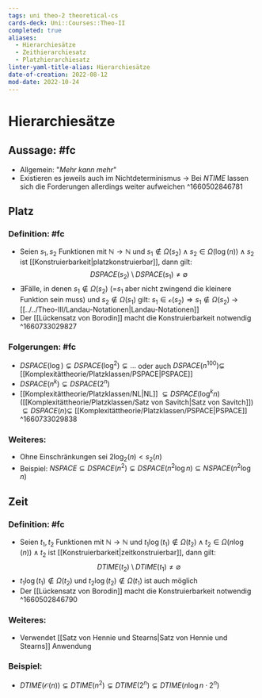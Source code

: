 ```yaml
---
tags: uni theo-2 theoretical-cs
cards-deck: Uni::Courses::Theo-II
completed: true
aliases:
  - Hierarchiesätze
  - Zeithierarchiesatz
  - Platzhierarchiesatz
linter-yaml-title-alias: Hierarchiesätze
date-of-creation: 2022-08-12
mod-date: 2022-10-24
---
```


# Hierarchiesätze

## Aussage: #fc
- Allgemein: "*Mehr kann mehr*"
- Existieren es jeweils auch im Nichtdeterminismus
	→ Bei $NTIME$ lassen sich die Forderungen allerdings weiter aufweichen
^1660502846781

## Platz

### Definition: #fc
- Seien $s_1,s_2$ Funktionen mit $\mathbb{N}\rightarrow\mathbb{N}$ und $s_1\notin\Omega(s_2)\wedge s_2\in\Omega(\log(n))\wedge s_2$ ist [[Konstruierbarkeit|platzkonstruierbar]], dann gilt:
$$DSPACE(s_2)\setminus DSPACE(s_1)\neq\emptyset$$
- $\exists$Fälle, in denen $s_1\notin\Omega(s_2)$ (=$s_1$ aber nicht zwingend die kleinere Funktion sein muss) und $s_2\notin\Omega(s_1)$ gilt: $s_1\in \mathcal{o}(s_2)\Rightarrow s_1\notin\Omega(s_2)$
	→ [[../../Theo-III/Landau-Notationen|Landau-Notationen]]
- Der [[Lückensatz von Borodin]] macht die Konstruierbarkeit notwendig
^1660733029827

### Folgerungen: #fc
- $DSPACE(\log)\subsetneq DSPACE(\log^2)\subsetneq\dots$ oder auch $DSPACE(n^{100})\subsetneq$ [[Komplexitättheorie/Platzklassen/PSPACE|PSPACE]]
- $DSPACE(n^k)\subsetneq DSPACE(2^n)$
- [[Komplexitättheorie/Platzklassen/NL|NL]] $\subsetneq DSPACE(\log^k n)$ ([[Komplexitättheorie/Platzklassen/Satz von Savitch|Satz von Savitch]]) $\subsetneq DSPACE(n)\subsetneq$ [[Komplexitättheorie/Platzklassen/PSPACE|PSPACE]]
^1660733029838

### Weiteres:
- Ohne Einschränkungen sei $2\log_2(n)<s_2(n)$
- Beispiel: $NSPACE\subseteq DSPACE(n^2)\subsetneq DSPACE(n^2\log n)\subseteq NSPACE(n^2\log n)$

## Zeit

### Definition: #fc
- Seien $t_1,t_2$ Funktionen mit $\mathbb{N}\rightarrow\mathbb{N}$ und $t_1\log(t_1)\notin\Omega(t_2)\wedge t_2\in\Omega(n\log(n))\wedge t_2$ ist [[Konstruierbarkeit|zeitkonstruierbar]], dann gilt:
$$DTIME(t_2)\setminus DTIME(t_1)\neq\emptyset$$
- $t_1\log(t_1)\notin\Omega(t_2)$ und $t_2\log(t_2)\notin\Omega(t_1)$ ist auch möglich
- Der [[Lückensatz von Borodin]] macht die Konstruierbarkeit notwendig
^1660502846790

### Weiteres:
- Verwendet [[Satz von Hennie und Stearns|Satz von Hennie und Stearns]] Anwendung

### Beispiel:
- $DTIME(\mathcal{O}(n))\subsetneq DTIME(n^2)\subsetneq DTIME(2^n)\subsetneq DTIME(n\log n\cdot2^n)$
